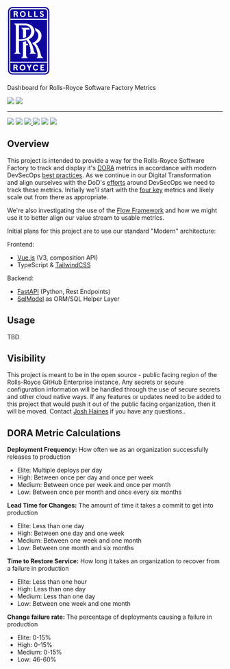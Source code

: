 <p>
    <img alt="Rolls-Royce Logo" width="100" src="https://raw.githubusercontent.com/rropen/.github/main/img/logo.png"><br><br>
    Dashboard for Rolls-Royce Software Factory Metrics
</p>

<!-- Place any useful shield.io shields here.  Use the style=flat styling option. -->
<p>
    <a href="https://github.com/rropen/SFM"><img src="https://img.shields.io/badge/Rolls--Royce-Software%20Factory-10069f"></a>
    <a href="https://github.com/rropen/SFM/actions/workflows/development_build.yml"><img src="https://github.com/rropen/SFM/actions/workflows/development_build.yml/badge.svg"></a>
</p>

---

<p>
    <a href="https://pdm.fming.dev"><img src="https://img.shields.io/badge/pdm-managed-blueviolet" /></a>
    <a href="http://commitizen.github.io/cz-cli/"><img src="https://img.shields.io/badge/commitizen-friendly-brightgreen?style=flat"></a>
    <a href="https://www.cypress.io/"><img src="https://img.shields.io/badge/tested%20with-Cypress-04C38E?style=flat">
    <a href="https://v3.vuejs.org/"><img src="https://img.shields.io/badge/vuejs-%2335495e.svg?style=flat&logo=vuedotjs&logoColor=%234FC08D"></a>
    <a href="https://tailwindcss.com/"><img src="https://img.shields.io/badge/tailwindcss-%2338B2AC.svg?style=flat&logo=tailwind-css&logoColor=white"></a>
    <a href="https://www.typescriptlang.org/"><img src="https://img.shields.io/badge/typescript-%23007ACC.svg?style=flat&logo=typescript&logoColor=white"></a>
</p>

## Overview

This project is intended to provide a way for the Rolls-Royce Software Factory to track and display it's [DORA](https://www.devops-research.com/research.html) metrics in accordance with modern DevSecOps [best practices](https://itrevolution.com/measure-software-delivery-performance-four-key-metrics/). As we continue in our Digital Transformation and align ourselves with the DoD's [efforts](https://software.af.mil/wp-content/uploads/2021/05/Digital-Building-Code-and-Scorecard-Memo-v15.pdf) around DevSecOps we need to track these metrics. Initially we'll start with the [four key](https://cloud.google.com/blog/products/devops-sre/using-the-four-keys-to-measure-your-devops-performance) metrics and likely scale out from there as appropriate.

We're also investigating the use of the [Flow Framework](https://projecttoproduct.org/) and how we might use it to better align our value stream to usable metrics.

Initial plans for this project are to use our standard "Modern" architecture:

Frontend:

- [Vue.js](https://vuejs.org/) (V3, composition API)
- TypeScript & [TailwindCSS](https://tailwindcss.com/)

Backend:

- [FastAPI](https://fastapi.tiangolo.com/) (Python, Rest Endpoints)
- [SqlModel](https://sqlmodel.tiangolo.com/) as ORM/SQL Helper Layer

## Usage

TBD

## Visibility

This project is meant to be in the open source - public facing region of the Rolls-Royce GitHub Enterprise instance. Any secrets or secure configuration information will be handled through the use of secure secrets and other cloud native ways. If any features or updates need to be added to this project that would push it out of the public facing organization, then it will be moved. Contact [Josh Haines](mailto:Josh.Haines@Rolls-Royce.com) if you have any questions..

## DORA Metric Calculations

**Deployment Frequency:** How often we as an organization successfully releases to production

- Elite: Multiple deploys per day
- High: Between once per day and once per week
- Medium: Between once per week and once per month
- Low: Between once per month and once every six months

**Lead Time for Changes:** The amount of time it takes a commit to get into production

- Elite: Less than one day
- High: Between one day and one week
- Medium: Between one week and one month
- Low: Between one month and six months

**Time to Restore Service:** How long it takes an organization to recover from a failure in production

- Elite: Less than one hour
- High: Less than one day
- Medium: Less than one day
- Low: Between one week and one month

**Change failure rate:** The percentage of deployments causing a failure in production

- Elite: 0-15%
- High: 0-15%
- Medium: 0-15%
- Low: 46-60%
